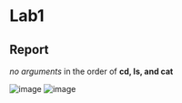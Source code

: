 # Lab1
## Report
*no arguments* in the order of **cd, ls, and cat**


![image](https://github.com/Klein-Shen/cse15l-lab-reports/assets/165833763/39ded354-c79a-46c3-8940-b8d268bf5407)
![image](https://github.com/Klein-Shen/cse15l-lab-reports/assets/165833763/4cda31c7-c9c0-40ea-be2f-7a1888261b9e)
